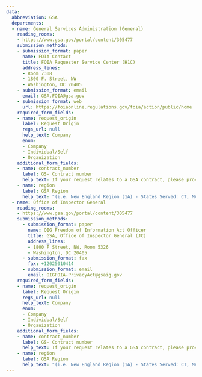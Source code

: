 ```yaml
---
data:
  abbreviation: GSA
  departments:
  - name: General Services Administration (General)
    reading_rooms:
    - https://www.gsa.gov/portal/content/305477
    submission_methods:
    - submission_format: paper
      name: FOIA Contact
      title: FOIA Requester Service Center (H1C)
      address_lines:
      - Room 7308
      - 1800 F. Street, NW
      - Washington, DC 20405
    - submission_format: email
      email: GSA.FOIA@gsa.gov
    - submission_format: web
      url: https://foiaonline.regulations.gov/foia/action/public/home
    required_form_fields:
    - name: request_origin
      label: Request Origin
      regs_url: null
      help_text: Company
      enum:
      - Company
      - Individual/Self
      - Organization
    additional_form_fields:
    - name: contract_number
      label: GS- Contract number
      help_text: If your request relates to a GSA contract, please provide the contract number (which starts with "GS-")
    - name: region
      label: GSA Region
      help_text: "(i.e. New England Region (1A) - States Served: CT, MA, ME, NH, RI, VT"
  - name: Office of Inspector General
    reading_rooms:
    - https://www.gsa.gov/portal/content/305477
    submission_methods:
      - submission_format: paper
        name: OIG Freedom of Information Act Officer
        title: GSA, Office of Inspector General (JC)
        address_lines:
        - 1800 F Street, NW, Room 5326
        - Washington, DC 20405
      - submission_format: fax
        fax: +12025010414
      - submission_format: email
        email: OIGFOIA-PrivacyAct@gsaig.gov
    required_form_fields:
    - name: request_origin
      label: Request Origin
      regs_url: null
      help_text: Company
      enum:
      - Company
      - Individual/Self
      - Organization
    additional_form_fields:
    - name: contract_number
      label: GS- Contract number
      help_text: If your request relates to a GSA contract, please provide the contract number (which starts with "GS-")
    - name: region
      label: GSA Region
      help_text: "(i.e. New England Region (1A) - States Served: CT, MA, ME, NH, RI, VT"
---
```

